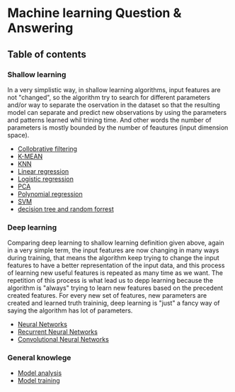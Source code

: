 # Machine learning Question & Answering

## Table of contents

### Shallow learning
In a very simplistic way, in shallow learning algorithms, input features are not "changed", so the algorithm try to search for different parameters and/or way to separate the oservation in the dataset so that the resulting model can separate and predict new observations by using the parameters and patterns learned whil trining time. And other words the number of parameters is mostly bounded by the number of feautures (input dimension space).

  - [Collobrative filtering](collabb_filtering.md)
  - [K-MEAN](kmean.md)
  - [KNN](knn.md)
  - [Linear regression](linear_regression.md)
  - [Logistic regression](logisitic_regression.md)
  - [PCA](pca.md)
  - [Polynomial regression](polynomial_regression.md)
  - [SVM](svm.md)
  - [decision tree and random forrest](decision_tree_and_rf.md)

### Deep learning
Comparing deep learning to shallow learning definition given above, again in a very simple term, the input features are now changing in many ways during training, that means the algorithm keep trying to change the input features to have a better representation of the input data, and this process of learning new useful features is repeated as many time as we want. The repetition of this process is what lead us to depp learning because the algorithm is "always" trying to learn new features based on the precedent created features. For every new set of features, new parameters are created and learned truth traininig, deep learning is "just" a fancy way of saying the algorithm has lot of parameters.
  
  - [Neural Networks](nns.md)
  - [Recurrent Neural Networks](rnn.md)
  - [Convolutional Neural Networks](cnn.md)

### General knowlege
  - [Model analysis](model_analysis.md) 
  - [Model training](model_training.md) 



